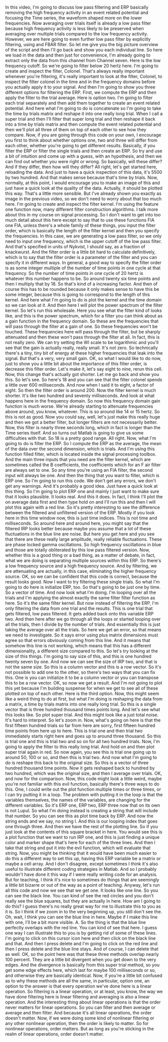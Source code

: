  In this video, I'm going to discuss low pass filtering and ERP basically removing the high frequency activity in an event related potential and focusing the Time series, the waveform shaped more on the lower frequencies. Now averaging over trials itself is already a low pass filter because high frequency activity is less likely to be preserved when averaging over multiple trials compared to the low frequency activity. However, we are here going to even further low pass filter by explicitly filtering, using and FBAR filter. So let me give you the big picture overview of the script and then I'll go back and show you each individual line. So here we load in the data and then just for convenience, I'm already going to extract only the data from this channel from Channel seven. Here is the low frequency cutoff. So we're going to filter below 20 hertz here. I'm going to create and inspect the filter, Colonel. That's always really important whenever you're filtering, it's really important to look at the filter, Colonel, to inspect the filter colonel in the time and in the frequency domains before you actually apply it to your signal. And then I'm going to show you three different options for filtering the ERP. First, we compute the ERP and then apply the filter to the trial average. Here is option two. I'm going to filter each trial separately and then add them together to create an event related potential. And here what I'm going to do is concatenate so I'm going to take the time by trials matrix and reshape it into one really long trial. When I call a super trial and then I'll filter that super long trial and then reshape it back into a time by trials matrix and then compute the event related potential and then we'll plot all three of them on top of each other to see how they compare. Now, if you are going through this code on your own, I encourage you first to think about whether options one, two and three will differ from each other, whether you're going to get different results. Basically, if you filter the ERP or filter the single trials and then create an ERP. So try and use a bit of intuition and come up with a guess, with an hypothesis, and then we can find out whether you were right or wrong. So basically, will these differ? And if they differ, then how will they differ? All right, let's get started here, reloading the data. And just to have a quick inspection of this data, it's 5500 by two hundred. And that makes sense because that's time by trials. Now, normally, at this point, I would encourage you to make an image of this and just have a quick look at the quality of the data. Actually, it should be plotted this way. That's a little more sensible. But I've already shown you exactly as image in the previous video, so we don't need to worry about that too much here. I'm going to create and inspect the filter kernel. I'm using the feature one function now, many different filter construction algorithms. I talk more about this in my course on signal processing. So I don't want to get into too much detail about this here except to say that to use these functions FIA one FIA, unless there's a whole family of these things, you input the filter order, which is basically the length of the filter kernel and then you specify the frequencies. In this case, we are generating a low pass filter, so we only need to input one frequency, which is the upper cutoff of the low pass filter. And that's specified in units of Nykvist, I should say, as a fraction of knackwurst. And the filter order is a little bit hard to calculate definitively, which is to say that the filter order is a parameter of the filter and you can specify it in different ways. In general, a good way to specify the filter order is as some integer multiple of the number of time points in one cycle at that frequency. So the number of time points in one cycle of 20 hertz is whatever this number happens to be. So around twenty six time points and then I multiply that by 18. So that's kind of a increasing factor. And then of course this has to be rounded because it only makes sense to have this be some integer, because this is going to correspond to the length of this kernel. And here what I'm going to do is plot the kernel and the time domain so we can look at it. And then here I will plot the power spectrum of the filter kernel. So let's run this wholesale. Here you see what the filter kind of looks like, and this is the power spectrum, which for a filter you can think about as a gain function in the frequency domain. So these are the frequencies that will pass through the filter at a gain of one. So these frequencies won't be touched. These frequencies here will pass through the filter, but be sharply attenuated and then these won't pass through the filter at all. In fact, this is not really zero. We can try setting the WI scale to be logarithmic and you'll see that the gain is actually really, really small. It's not zero. So technically there's a tiny, tiny bit of energy at these higher frequencies that leak into the signal. But that's a very, very small gain. OK, so what I would like to do now, just to show you a little bit about the importance of this filter order, is decrease this filter order. Let's make it, let's say eight to nine, rerun this cell. Now, this change that's actually got shorter. Let me go back and show you this. So let's see. So here's 18 and you can see that the filter colonel spends a little over 600 milliseconds. And now when I said it to eight, a factor of eight. So then the filter order is around 200. Now the filter kernel is much shorter. It's like two hundred and seventy milliseconds. And look at what happens here in the frequency domain. So now this frequency domain gain function is much worse. We're already starting to attenuate frequencies above around, you know, whatever. This is so around like 14 or 15 hertz. So this is not as good. Now you could say, well, let's just make this really huge and then we got a better filter, but longer filters are not necessarily better. Now, this filter is nearly three seconds long, which in fact is longer than the Time series itself. And so turns out Matlab is going to give us some difficulties with that. So 18 is a pretty good range. All right. Now, what I'm going to do is filter the ERP. So I compute the ERP as the average, the mean of the data over the second dimension, which is trials. And I'm using this function filled filter, which is located inside the signal processing toolbox. And the main three inputs that you need are the filter kernel, which are sometimes called the B coefficients, the coefficients which for an F air filter are always set to one. So any time you're using an FIA filter, the second input will always be one. And then the thing that you want to filter, which is ERP one. So I'm going to run this code. We don't get any errors, we don't get any warnings. And it's probably a good idea. Just have a quick look at this thing. So I'm going to plot ERP one and mainly I just want to make sure that it looks plausible. It looks real. And this it does. In fact, I think I'll plot the on average data first and then type hold on and I'll run this and then I will plot this again with a red line. So it's pretty interesting to see the difference between the filtered and unfiltered version of the ERP. Mostly if you look here in this time window now, this is just time indices. This is not time and milliseconds. So around here and around here, you might say that the filtered IRP looks better because maybe you assume that a lot of these fluctuations in the blue line are noise. But here you get here and you see that there are these really large amplitude, really reliable fluctuations. These are phase locked gamma oscillations. So high frequency oscillations in blue and those are totally obliterated by this low pass filtered version. Now, whether this is a good thing or a bad thing, as a matter of debate, in fact, what we are doing is separating multiple sources within this ERP. So there's a low frequency source and a high frequency source. And by filtering, we are attenuating are actually, in this case, eliminating the higher frequency source. OK, so we can be confident that this code is correct, because the result looks good. Now I want to try filtering these single trials. So what I'm going to do here is initialize ERP, too. So that's going to be just one by time. So a vector of time. And now look what I'm doing. I'm looping over all the trials and I'm applying the almost exactly the same filter filter function as here. So it's the same filter kernel. But now instead of filtering the ERP, I'm only filtering the data from one trial and the results. This is one trial that gets filtered, low pass filtered. It gets added back onto this variable ERP two. And then here after we go through all the loops or started looping over all the trials, then I divide by the number of trials. And essentially this is just taking the average over all the trials. So here we get an error, so that means we need to investigate. So it says error using plus matrix dimensions must agree so that errors obviously coming from this line. And it means that somehow this line is not working, which means that this has a different dimensionality, a different size compared to this. So let's try looking at the size of this things. I'm going to say size of this, and this is one hundred twenty seven by one. And now we can see the size of IRP two, and that is not the same size. So this is a column vector and this is a row vector. So it's not possible to add one to the other, so there's two ways that you can fix this. One is you can initialize it to be a column vector or you can transpose this to be a row vector. OK, so now we get a result. And I'm not going to plot this yet because I'm building suspense for when we get to see all of these plotted on top of each other. Here is the third option. Now, this might seem like a weird thing to do at first, but what I'm doing is reshaping the data from a matrix, a time by trials matrix into one really long trial. So this is a single vector that is three hundred thousand times points long. And let's see what this looks like. So plot super trial. And this might look like a just total noise. It's hard to interpret. So let's zoom in. Now, what's going on here is that the first fifteen hundred trials so far from here are sorry, first fifteen hundred time points from here up to here. This is trial one and then trial two immediately starts right here and goes up to around three thousand. So this is trial one and this is trial two and so on for all two hundred trials. Now, I'm going to apply the filter to this really long trial. And hold on and then plot super trial again in red. So now again, you see this is trial one going up to around 50, 100 or so, and then this is trial two. And now what I'm going to do is reshape this back to the original size. So this is a vector of three hundred thousand time points. Now it gets reshaped back to hundred by two hundred, which was the original size, and then I average over trials. OK, and now for the comparison. Now, this code might look a little weird, maybe you're not familiar with this evil function, basically there's three ways to do this. One, I could write out the plot function multiple times or three times, or I can try putting it in a loop. The problem with putting it in the loop is that the variables themselves, the names of the variables, are changing for the different variables. So it's ERP one, ERP two, ERP three now that on its own is not Lupul. So what I'm doing instead is creating a string that will include that number. So you can see this as plot time back by ERP. And now the string ends and we say, no string I. And this is our looping index that goes one through three. And then we have the rest of the plotting line. So if you just look at the contents of this square bracket in here. You would see this is a plot function that we want to run IRP one, and this is just finding a unique color and marker shape that's here for each of the three lines. And then I take that string and put it into the evil function, which will evaluate that string. Now, you might be thinking that it would have been much easier to do this a different way to set this up, having this ERP variable be a matrix or maybe a cell array. And I don't disagree, except sometimes I think it's also useful to illustrate different coding strategies in Matlab. And so I probably wouldn't have done it this way if I were really writing code for an analysis. But for teaching, I think it's nice to sometimes do things that are seemingly a little bit bizarre or out of the way as a point of teaching. Anyway, let's run all this code and now we see that we get one. It looks like one line. So you can see the black line. You can kind of see the red circles and you don't really see the blue squares, but they are actually in here. How am I going to do this? I guess there's no really great way for me to illustrate this to you as it is. So I think if we zoom in to the very beginning up, you still don't see the. Oh, wait, I think you can see the blue line in here. Maybe if I make this line with one, I'll be a bit more visible. A. So the thing is that the blue line perfectly overlaps with the red line. You can kind of see that here. I guess one way I can illustrate this to you is by getting rid of some of these lines. I'm going to click on this cursor icon here and then click on the black line and that. And then I press delete and I'm going to click on the red line and then I press delete and the blue line stays. And of course, I can delete that as well. OK, so the point here was that these three methods overlap nearly 100 percent. They are a little bit divergent when you get down to the very edges. And the divergence is basically from this super trial method, so you get some edge effects here, which last for maybe 100 milliseconds or so, and otherwise they are basically identical. Now, if you're a little bit confused as to why these methods are all the same, in particular, option one, an option to the answer is that every operation we've done here is a linear operation. So filtering is a linear operation, or at least, you know, the way we have done filtering here is linear filtering and averaging is also a linear operation. And the interesting thing about linear operations is that the order never matters for linear operations. So you can filter and then average or average and then filter. And because it's all linear operations, the order doesn't matter. Now, if we were doing some kind of nonlinear filtering or any other nonlinear operation, then the order is likely to matter. So for nonlinear operations, order matters. But as long as you're sticking in the realm of linear operations, order doesn't matter.